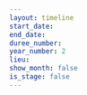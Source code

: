 ```yaml
---
layout: timeline
start_date: 
end_date: 
duree_number: 
year_number: 2
lieu: 
show_month: false
is_stage: false
---
```


